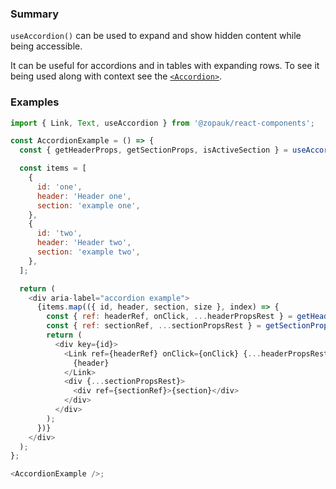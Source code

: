 ### Summary

`useAccordion()` can be used to expand and show hidden content while being accessible.

It can be useful for accordions and in tables with expanding rows. To see it being used along with context see the [`<Accordion>`](/#/Components/Organisms/Accordion).

### Examples

```js
import { Link, Text, useAccordion } from '@zopauk/react-components';

const AccordionExample = () => {
  const { getHeaderProps, getSectionProps, isActiveSection } = useAccordion();

  const items = [
    {
      id: 'one',
      header: 'Header one',
      section: 'example one',
    },
    {
      id: 'two',
      header: 'Header two',
      section: 'example two',
    },
  ];

  return (
    <div aria-label="accordion example">
      {items.map(({ id, header, section, size }, index) => {
        const { ref: headerRef, onClick, ...headerPropsRest } = getHeaderProps(id, index);
        const { ref: sectionRef, ...sectionPropsRest } = getSectionProps(id, index);
        return (
          <div key={id}>
            <Link ref={headerRef} onClick={onClick} {...headerPropsRest}>
              {header}
            </Link>
            <div {...sectionPropsRest}>
              <div ref={sectionRef}>{section}</div>
            </div>
          </div>
        );
      })}
    </div>
  );
};

<AccordionExample />;
```
